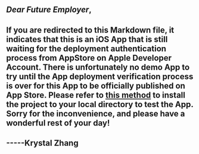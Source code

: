 ## ***Dear Future Employer***, 
## If you are redirected to this Markdown file, it indicates that this is an iOS App that is still waiting for the deployment authentication process from AppStore on Apple Developer Account. There is unfortunately no demo App to try until the App deployment verification process is over for this App to be officially published on App Store. Please refer to [this method](https://github.com/KrystalZhang612/KrystalZhang-coffee-app-for-xavier#method-to-run--test-the-project-locally) to install the project to your local directory to test the App. Sorry for the inconvenience, and please have a wonderful rest of your day! 
## -----Krystal Zhang
